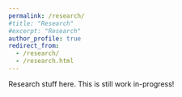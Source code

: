 ```yaml
---
permalink: /research/
#title: "Research"
#excerpt: "Research"
author_profile: true
redirect_from: 
  - /research/
  - /research.html
---
```


Research stuff here. This is still work in-progress!  <br />
